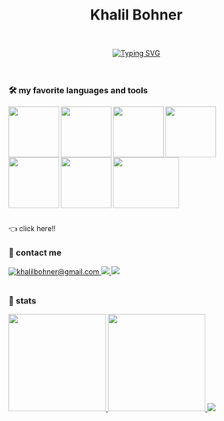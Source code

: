 <h1 align="center">Khalil Bohner</h1>

<br />

<p align="center">
<a href="https://git.io/typing-svg"><img src="https://readme-typing-svg.demolab.com?font=Roboto&weight=700&size=24&pause=250&color=F73636&background=FF008F00&center=true&vCenter=true&repeat=false&duration=10000&width=475&height=30&lines=The+guy+with+the+incovenient+last+name+😩;Full-stack+web+developer+🍁" alt="Typing SVG" /></a>
</p>

<br />

### 🛠 my favorite languages and tools

<div>
  <img align="left" width="100px" height="100px" src ="https://i.giphy.com/media/SS8CV2rQdlYNLtBCiF/giphy.gif" />
  <img align="left" width="100px" height="100px" src="https://media.giphy.com/media/ln7z2eWriiQAllfVcn/giphy.gif" />
  <img align="left" width="100px" height="100px" src="https://media2.giphy.com/media/eNAsjO55tPbgaor7ma/source.gif" />
  <img align="left" width="100px" height="100px" src="https://codetru.com/images/all/nodejsdis.gif" />
  <img align="left" width="100px" height="100px" src="https://seeklogo.com/images/N/nestjs-logo-09342F76C0-seeklogo.com.png" />
  <img align="left" width="100px" height="100px" src="https://encrypted-tbn0.gstatic.com/images?q=tbn:ANd9GcSonTMpvxzdyNABkx2DY2aYDnXH_thwPdqHog&usqp=CAU" />
  <img width="130px" height="100px" src="https://www.staffworx.co.uk/wp-content/uploads/2021/09/nextjs-gif.gif" />
</div>

<br />


👈 click here!!


### 🎈 contact me

<div>
<!-- email -->
  <a href="mailto:khalilbohner@gmail.com">
    <img title="khalilbohner@gmail.com" src="https://img.shields.io/badge/Gmail-D14836?style=for-the-badge&logo=gmail&logoColor=white" /> 
  </a>
  
<!-- hackerrank    -->
<!--    
  <a href="">
    <img src="https://img.shields.io/badge/-Hackerrank-2EC866?style=for-the-badge&logo=HackerRank&logoColor=white" />
  </a>
-->
  
<!-- leet code  -->
<!--    
  <a href="">
     <img src="https://img.shields.io/badge/-LeetCode-FFA116?style=for-the-badge&logo=LeetCode&logoColor=black" />
  </a>
 -->
  
<!-- linkedin -->
  <a href="https://www.linkedin.com/in/khalil-bohner-473465228/">
    <img src="https://img.shields.io/badge/LinkedIn-0077B5?style=for-the-badge&logo=linkedin&logoColor=white"/>
  </a>
  
<!-- instagram -->
  <a href="https://instagram.com/maymi_sk">
    <img src="https://img.shields.io/badge/Instagram-E4405F?style=for-the-badge&logo=instagram&logoColor=white"/>
  </a>
</div>

#

### 🗿 stats

<div>
   <a href="https://github.com/anuraghazra/github-readme-stats">
      <img src="https://denvercoder1-github-readme-stats.vercel.app/api/?username=Maymisk&show_icons=true&include_all_commits=true&count_private=true&theme=react&hide_border=true&bg_color=1F222E&title_color=F85D7F&icon_color=F8D866" height="192px"/>
  </a>
  
   <a href="https://github.com/anuraghazra/github-readme-stats">
     <img src="https://denvercoder1-github-readme-stats.vercel.app/api/top-langs/?username=Maymisk&langs_count=8&layout=compact&theme=react&hide_border=true&bg_color=1F222E&title_color=F85D7F&icon_color=F8D866&hide=Jupyter%20Notebook,Roff" height="192px"/>
   </a>
  
  <img src="https://github-profile-summary-cards.vercel.app/api/cards/profile-details?username=Maymisk&theme=react" />
</div>


<br/>


<!-- **Maymisk/Maymisk** is a ✨ _special_ ✨ repository because its `README.md` (this file) appears on your GitHub profile.

Here are some ideas to get you started:

- 🔭 I’m currently working on ...
- 🌱 I’m currently learning ...
- 👯 I’m looking to collaborate on ...
- 🤔 I’m looking for help with ...
- 💬 Ask me about ...
- 📫 How to reach me: ...
- 😄 Pronouns: ...
- ⚡ Fun fact: ... -->
